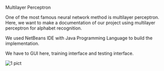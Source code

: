 Multilayer Perceptron

One of the most famous neural network method is multilayer perceptron. Here, we want to make a documentation of our project using multilayer perceptron for alphabet recognition.

We used NetBeans IDE with Java Programming Language to build the implementation.

We have to GUI here, training interface and testing interface.

![1 pict](https://user-images.githubusercontent.com/43143626/80814076-6bcbfb00-8bf5-11ea-859a-7a0c174064cb.JPG)

